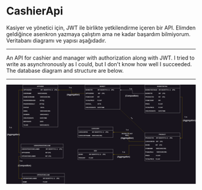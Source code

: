 # CashierApi

Kasiyer ve yönetici için, JWT ile birlikte yetkilendirme içeren bir API. Elimden geldiğince asenkron yazmaya çalıştım ama ne kadar başardım bilmiyorum. Veritabanı diagramı ve yapısı aşağıdadır.
***
An API for cashier and manager with authorization along with JWT. I tried to write as asynchronously as I could, but I don't know how well I succeeded. The database diagram and structure are below.
***
![diagram](/forReadme/Databasediagram.jpg "database diagram")
